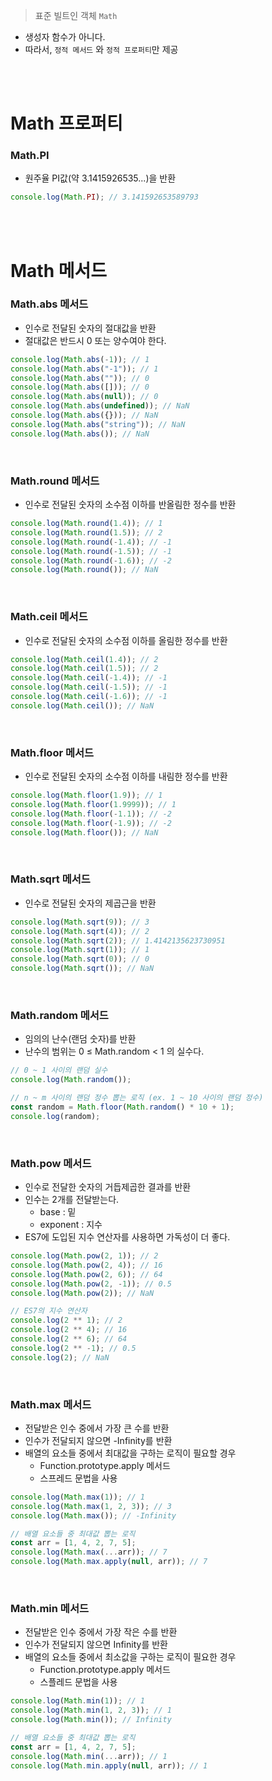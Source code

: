 > 표준 빌트인 객체 `Math`

- 생성자 함수가 아니다.
- 따라서, `정적 메서드` 와 `정적 프로퍼티`만 제공

<br />
<br />

# Math 프로퍼티

### Math.PI

- 원주율 PI값(약 3.1415926535...)을 반환

```jsx
console.log(Math.PI); // 3.141592653589793
```

<br />
<br />

# Math 메서드

### Math.abs 메서드

- 인수로 전달된 숫자의 절대값을 반환
- 절대값은 반드시 0 또는 양수여야 한다.

```jsx
console.log(Math.abs(-1)); // 1
console.log(Math.abs("-1")); // 1
console.log(Math.abs("")); // 0
console.log(Math.abs([])); // 0
console.log(Math.abs(null)); // 0
console.log(Math.abs(undefined)); // NaN
console.log(Math.abs({})); // NaN
console.log(Math.abs("string")); // NaN
console.log(Math.abs()); // NaN
```

<br />

### Math.round 메서드

- 인수로 전달된 숫자의 소수점 이하를 반올림한 정수를 반환

```jsx
console.log(Math.round(1.4)); // 1
console.log(Math.round(1.5)); // 2
console.log(Math.round(-1.4)); // -1
console.log(Math.round(-1.5)); // -1
console.log(Math.round(-1.6)); // -2
console.log(Math.round()); // NaN
```

<br />

### Math.ceil 메서드

- 인수로 전달된 숫자의 소수점 이하를 올림한 정수를 반환

```jsx
console.log(Math.ceil(1.4)); // 2
console.log(Math.ceil(1.5)); // 2
console.log(Math.ceil(-1.4)); // -1
console.log(Math.ceil(-1.5)); // -1
console.log(Math.ceil(-1.6)); // -1
console.log(Math.ceil()); // NaN
```

<br />

### Math.floor 메서드

- 인수로 전달된 숫자의 소수점 이하를 내림한 정수를 반환

```jsx
console.log(Math.floor(1.9)); // 1
console.log(Math.floor(1.9999)); // 1
console.log(Math.floor(-1.1)); // -2
console.log(Math.floor(-1.9)); // -2
console.log(Math.floor()); // NaN
```

<br />

### Math.sqrt 메서드

- 인수로 전달된 숫자의 제곱근을 반환

```jsx
console.log(Math.sqrt(9)); // 3
console.log(Math.sqrt(4)); // 2
console.log(Math.sqrt(2)); // 1.4142135623730951
console.log(Math.sqrt(1)); // 1
console.log(Math.sqrt(0)); // 0
console.log(Math.sqrt()); // NaN
```

<br />

### Math.random 메서드

- 임의의 난수(랜덤 숫자)를 반환
- 난수의 범위는 0 ≤ Math.random < 1 의 실수다.

```jsx
// 0 ~ 1 사이의 랜덤 실수
console.log(Math.random());

// n ~ m 사이의 랜덤 정수 뽑는 로직 (ex. 1 ~ 10 사이의 랜덤 정수)
const random = Math.floor(Math.random() * 10 + 1);
console.log(random);
```

<br />

### Math.pow 메서드

- 인수로 전달한 숫자의 거듭제곱한 결과를 반환
- 인수는 2개를 전달받는다.
  - base : 밑
  - exponent : 지수
- ES7에 도입된 지수 연산자를 사용하면 가독성이 더 좋다.

```jsx
console.log(Math.pow(2, 1)); // 2
console.log(Math.pow(2, 4)); // 16
console.log(Math.pow(2, 6)); // 64
console.log(Math.pow(2, -1)); // 0.5
console.log(Math.pow(2)); // NaN

// ES7의 지수 연산자
console.log(2 ** 1); // 2
console.log(2 ** 4); // 16
console.log(2 ** 6); // 64
console.log(2 ** -1); // 0.5
console.log(2); // NaN
```

<br />

### Math.max 메서드

- 전달받은 인수 중에서 가장 큰 수를 반환
- 인수가 전달되지 않으면 -Infinity를 반환
- 배열의 요소들 중에서 최대값을 구하는 로직이 필요할 경우
  - Function.prototype.apply 메서드
  - 스프레드 문법을 사용

```jsx
console.log(Math.max(1)); // 1
console.log(Math.max(1, 2, 3)); // 3
console.log(Math.max()); // -Infinity

// 배열 요소들 중 최대값 뽑는 로직
const arr = [1, 4, 2, 7, 5];
console.log(Math.max(...arr)); // 7
console.log(Math.max.apply(null, arr)); // 7
```

<br />

### Math.min 메서드

- 전달받은 인수 중에서 가장 작은 수를 반환
- 인수가 전달되지 않으면 Infinity를 반환
- 배열의 요소들 중에서 최소값을 구하는 로직이 필요한 경우
  - Function.prototype.apply 메서드
  - 스플레드 문법을 사용

```jsx
console.log(Math.min(1)); // 1
console.log(Math.min(1, 2, 3)); // 1
console.log(Math.min()); // Infinity

// 배열 요소들 중 최대값 뽑는 로직
const arr = [1, 4, 2, 7, 5];
console.log(Math.min(...arr)); // 1
console.log(Math.min.apply(null, arr)); // 1
```
